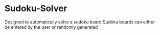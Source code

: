 # Sudoku-Solver
Designed to automatically solve a sudoku board
Sudoku boards can either be entered by the user or randomly generated